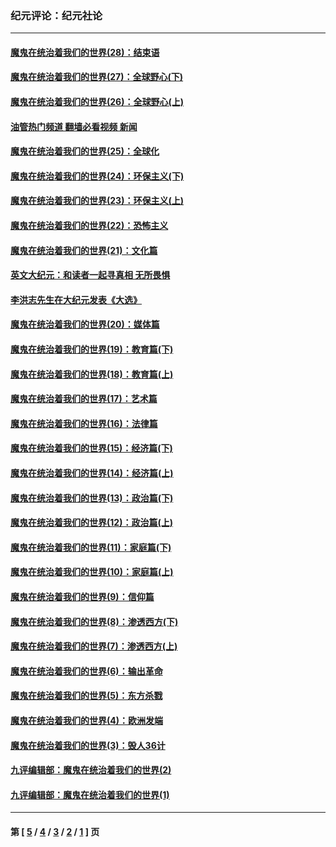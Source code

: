 ### 纪元评论：纪元社论
---
#### [魔鬼在统治着我们的世界(28)：结束语](../../pages/nsc422/n10936246.md?04080330) 
#### [魔鬼在统治着我们的世界(27)：全球野心(下)](../../pages/nsc422/n10928319.md?04080330) 
#### [魔鬼在统治着我们的世界(26)：全球野心(上)](../../pages/nsc422/n10900318.md?04080330) 
#### [油管热门频道 翻墙必看视频 新闻](ok?04080330)
#### [魔鬼在统治着我们的世界(25)：全球化](../../pages/nsc422/n10788205.md?04080330) 
#### [魔鬼在统治着我们的世界(24)：环保主义(下)](../../pages/nsc422/n10695307.md?04080330) 
#### [魔鬼在统治着我们的世界(23)：环保主义(上)](../../pages/nsc422/n10688613.md?04080330) 
#### [魔鬼在统治着我们的世界(22)：恐怖主义](../../pages/nsc422/n10614727.md?04080330) 
#### [魔鬼在统治着我们的世界(21)：文化篇](../../pages/nsc422/n10597706.md?04080330) 
#### [英文大纪元：和读者一起寻真相 无所畏惧](../../pages/nsc422/n12542027.md?04080330) 
#### [李洪志先生在大纪元发表《大选》](../../pages/nsc422/n12534746.md?04080330) 
#### [魔鬼在统治着我们的世界(20)：媒体篇](../../pages/nsc422/n10586579.md?04080330) 
#### [魔鬼在统治着我们的世界(19)：教育篇(下)](../../pages/nsc422/n10564808.md?04080330) 
#### [魔鬼在统治着我们的世界(18)：教育篇(上)](../../pages/nsc422/n10526970.md?04080330) 
#### [魔鬼在统治着我们的世界(17)：艺术篇](../../pages/nsc422/n10499093.md?04080330) 
#### [魔鬼在统治着我们的世界(16)：法律篇](../../pages/nsc422/n10485969.md?04080330) 
#### [魔鬼在统治着我们的世界(15)：经济篇(下)](../../pages/nsc422/n10469975.md?04080330) 
#### [魔鬼在统治着我们的世界(14)：经济篇(上)](../../pages/nsc422/n10457370.md?04080330) 
#### [魔鬼在统治着我们的世界(13)：政治篇(下)](../../pages/nsc422/n10448270.md?04080330) 
#### [魔鬼在统治着我们的世界(12)：政治篇(上)](../../pages/nsc422/n10444576.md?04080330) 
#### [魔鬼在统治着我们的世界(11)：家庭篇(下)](../../pages/nsc422/n10440961.md?04080330) 
#### [魔鬼在统治着我们的世界(10)：家庭篇(上)](../../pages/nsc422/n10435448.md?04080330) 
#### [魔鬼在统治着我们的世界(9)：信仰篇](../../pages/nsc422/n10432159.md?04080330) 
#### [魔鬼在统治着我们的世界(8)：渗透西方(下)](../../pages/nsc422/n10429603.md?04080330) 
#### [魔鬼在统治着我们的世界(7)：渗透西方(上)](../../pages/nsc422/n10426013.md?04080330) 
#### [魔鬼在统治着我们的世界(6)：输出革命](../../pages/nsc422/n10421536.md?04080330) 
#### [魔鬼在统治着我们的世界(5)：东方杀戮](../../pages/nsc422/n10417707.md?04080330) 
#### [魔鬼在统治着我们的世界(4)：欧洲发端](../../pages/nsc422/n10414890.md?04080330) 
#### [魔鬼在统治着我们的世界(3)：毁人36计](../../pages/nsc422/n10411583.md?04080330) 
#### [九评编辑部：魔鬼在统治着我们的世界(2)](../../pages/nsc422/n10410036.md?04080330) 
#### [九评编辑部：魔鬼在统治着我们的世界(1)](../../pages/nsc422/n10406825.md?04080330) 

---
#### 第 [ [5](./5.md?04080330) / [4](./4.md?04080330) / [3](./3.md?04080330) / [2](./2.md?04080330) / [1](./1.md?04080330) ] 页
